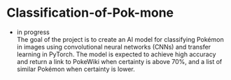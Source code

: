 # Classification-of-Pok-mone
 - in progress  
The goal of the project is to create an AI model for classifying Pokémon in images using convolutional neural networks (CNNs) and transfer learning in PyTorch. The model is expected to achieve high accuracy and return a link to PokeWiki when certainty is above 70%, and a list of similar Pokémon when certainty is lower.
